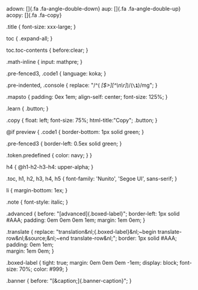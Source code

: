 adown: []{.fa .fa-angle-double-down}
aup:   []{.fa .fa-angle-double-up}
acopy: []{.fa .fa-copy}

.title {
  font-size: xxx-large;
}

toc {
  .expand-all;
}

toc.toc-contents {
  before:clear;
}

.math-inline {
  input: mathpre;
}

.pre-fenced3, .code1 {
  language: koka;
}

.pre-indented, .console {
  replace: "/^( *[\$>][^\n\r]*)/\(**``\1``**\)/mg";
}

.mapsto {
  padding: 0ex 1em;
  align-self: center;
  font-size: 125%;
}

.learn {
  .button;
}

.copy {
  float: left;
  font-size: 75%;
  html-title:"Copy";
  .button;
}

@if preview {
  .code1 {
    border-bottom: 1px solid green;
  }

  .pre-fenced3 {
    border-left: 0.5ex solid green;
  }

  .token.predefined {
    color: navy;
  }
}

h4 {
  @h1-h2-h3-h4: upper-alpha;
}

.toc, h1, h2, h3, h4, h5 {
  font-family: 'Nunito', 'Segoe UI', sans-serif;
}

li {
  margin-bottom: 1ex;
}

.note {
  font-style: italic;
}

.advanced {
  before: "[advanced]{.boxed-label}";
  border-left: 1px solid #AAA;
  padding: 0em 0em 0em 1em;
  margin: 1em 0em;
}

.translate {
  replace: "translation&nl;{.boxed-label}&nl;~begin translate-row&nl;&source;&nl;~end translate-row&nl;";
  border: 1px solid #AAA;
  padding: 0em 1em;  
  margin: 1em 0em;
}


.boxed-label {
  tight: true;
  margin: 0em 0em 0em -1em;
  display: block;
  font-size: 70%;
  color: #999;
}

.banner {
  before: "[&caption;]{.banner-caption}";
}

